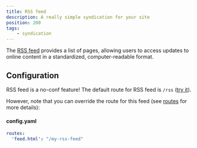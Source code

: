 ```yaml
---
title: RSS feed
description: A really simple syndication for your site
position: 200
tags:
    - syndication
---
```


The [RSS feed](https://en.wikipedia.org/wiki/RSS) provides a list of pages, allowing users to access updates to online content in a standardized, computer-readable format.

## Configuration

RSS feed is a no-conf feature! The default route for RSS feed is `/rss` ([try it](/rss)).

However, note that you can override the route for this feed (see [routes](/build-process/routes/) for more details):

#### config.yaml

```yaml
routes:
  'feed.html': "/my-rss-feed"
```
